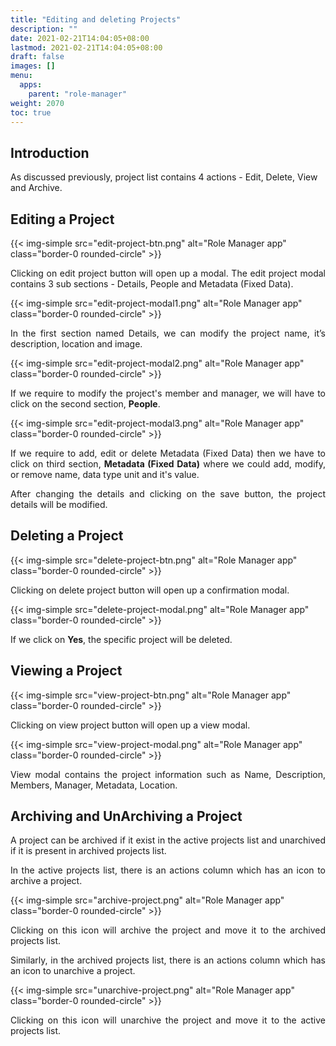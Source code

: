 ```yaml
---
title: "Editing and deleting Projects"
description: ""
date: 2021-02-21T14:04:05+08:00
lastmod: 2021-02-21T14:04:05+08:00
draft: false
images: []
menu:
  apps:
    parent: "role-manager"
weight: 2070
toc: true
---
```



## Introduction

As discussed previously, project list contains 4 actions - Edit, Delete, View and Archive.

## Editing a Project

{{< img-simple src="edit-project-btn.png" alt="Role Manager app" class="border-0 rounded-circle" >}}

<p style="text-align: justify;">
Clicking on edit project button will open up a modal. The edit project modal contains 3 sub sections - Details, People and Metadata (Fixed Data).
</p>

{{< img-simple src="edit-project-modal1.png" alt="Role Manager app" class="border-0 rounded-circle" >}}

<p style="text-align: justify;">
In the first section named Details, we can modify the project name, it’s description, location and image.
</p>

{{< img-simple src="edit-project-modal2.png" alt="Role Manager app" class="border-0 rounded-circle" >}}

<p style="text-align: justify;">
If we require to modify the project's member and manager, we will have to click on the second section, <b>People</b>.
</p>

{{< img-simple src="edit-project-modal3.png" alt="Role Manager app" class="border-0 rounded-circle" >}}

<p style="text-align: justify;">
If we require to add, edit or delete Metadata (Fixed Data) then we have to click on third section, <b>Metadata (Fixed Data)</b> where we could add, modify, or remove name, data type unit and it's value.
</p>

<p style="text-align: justify;">
After changing the details and clicking on the save button, the project details will be modified.
</p>

## Deleting a Project

{{< img-simple src="delete-project-btn.png" alt="Role Manager app" class="border-0 rounded-circle" >}}

Clicking on delete project button will open up a confirmation modal.

{{< img-simple src="delete-project-modal.png" alt="Role Manager app" class="border-0 rounded-circle" >}}

If we click on <b>Yes</b>, the specific project will be deleted.

## Viewing a Project

{{< img-simple src="view-project-btn.png" alt="Role Manager app" class="border-0 rounded-circle" >}}

Clicking on view project button will open up a view modal.

{{< img-simple src="view-project-modal.png" alt="Role Manager app" class="border-0 rounded-circle" >}}

<p style="text-align: justify;">
View modal contains the project information such as Name, Description, Members, Manager, Metadata, Location.
</p>

## Archiving and UnArchiving a Project

<p style="text-align: justify;">
A project can be archived if it exist in the active projects list and unarchived if it is present in archived projects list.
</p>

<p style="text-align: justify;">
In the active projects list, there is an actions column which has an icon to archive a project.
</p>

{{< img-simple src="archive-project.png" alt="Role Manager app" class="border-0 rounded-circle" >}}

<p style="text-align: justify;">
Clicking on this icon will archive the project and move it to the archived projects list.
</p>

<p style="text-align: justify;">
Similarly, in the archived projects list, there is an actions column which has an icon to unarchive a project.
</p>

{{< img-simple src="unarchive-project.png" alt="Role Manager app" class="border-0 rounded-circle" >}}

<p style="text-align: justify;">
Clicking on this icon will unarchive the project and move it to the active projects list.
</p>

